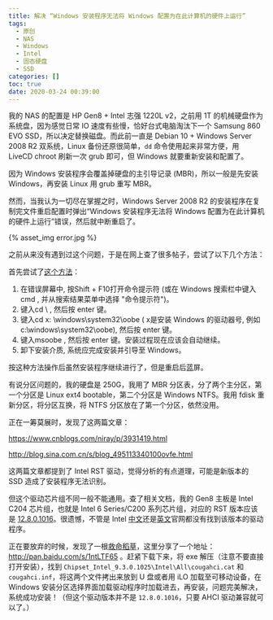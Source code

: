 ```yaml
---
title: 解决 “Windows 安装程序无法将 Windows 配置为在此计算机的硬件上运行”
tags:
  - 原创
  - NAS
  - Windows
  - Intel
  - 固态硬盘
  - SSD
categories: []
toc: true
date: 2020-03-24 00:39:00
---
```



我的 NAS 的配置是 HP Gen8 + Intel 志强 1220L v2，之前用 1T 的机械硬盘作为系统盘，因为感觉日常 IO 速度有些慢，恰好台式电脑淘汰下一个 Samsung 860 EVO SSD，所以决定替换磁盘。而此前一直是 Debian 10 + Windows Server 2008 R2 双系统，Linux 备份还原很简单，`dd` 命令使用起来非常方便，用 LiveCD chroot 刷新一次 grub 即可，但 Windows 就要重新安装和配置了。

因为 Windows 安装程序会覆盖掉硬盘的主引导记录 (MBR)，所以一般是先安装 Windows，再安装 Linux 用 grub 重写 MBR。


然而，当我认为一切尽在掌握之时，Windows Server 2008 R2 的安装程序在复制完文件重启配置时弹出“Windows 安装程序无法将 Windows 配置为在此计算机的硬件上运行”错误，然后就中断重启了。

{% asset_img error.jpg %}

之前从来没有遇到过这个问题，于是在网上查了很多帖子，尝试了以下几个方法：

首先尝试了[这个方法](https://www.dell.com/support/article/zh-cn/sln293812/windows-7-%E6%88%96-windows-10-%E5%AE%89%E8%A3%85%E6%9C%9F%E9%97%B4-windows-%E5%AE%89%E8%A3%85%E7%A8%8B%E5%BA%8F%E6%97%A0%E6%B3%95%E9%85%8D%E7%BD%AE%E4%B8%BA%E5%9C%A8%E6%AD%A4%E8%AE%A1%E7%AE%97%E6%9C%BA%E7%9A%84%E7%A1%AC%E4%BB%B6%E4%B8%8A%E8%BF%90%E8%A1%8C-%E9%94%99%E8%AF%AF?lang=zh)：

1. 在错误屏幕中, 按Shift + F10打开命令提示符 (或在 Windows 搜索栏中键入cmd , 并从搜索结果菜单中选择 "命令提示符")。
2. 键入cd \ , 然后按 enter 键。
3. 键入cd x: \windows\system32\oobe ( x是安装 Windows 的驱动器号, 例如 c:\windows\system32\oobe), 然后按 enter 键。
4. 键入msoobe , 然后按 enter 键。安装过程现在应该会自动继续。
5. 卸下安装介质, 系统应完成安装并引导至 Windows。


按这种方法操作后虽然安装程序继续进行了，但是重启后蓝屏。


有说分区问题的，我的硬盘是 250G，我用了 MBR 分区表，分了两个主分区，第一个分区是 Linux ext4 bootable，第二个分区是 Windows NTFS。我用 fdisk 重新分区，将分区互换，将 NTFS 分区放在了第一个分区，依然没用。


正在一筹莫展时，发现了这两篇文章：

https://www.cnblogs.com/niray/p/3931419.html

http://blog.sina.com.cn/s/blog_495113340100ovfe.html

这两篇文章都提到了 Intel RST 驱动，觉得分析的有点道理，可能是新版本的 SSD 造成了安装程序无法识别。

但这个驱动芯片组不同一般不能通用。查了相关文档，我的 Gen8 主板是 Intel C204 芯片组，也就是 Intel 6 Series/C200 系列芯片组，对应的 RST 版本应该是 [12.8.0.1016](https://www.techspot.com/drivers/driver/file/information/17341/)。很遗憾，不管是 Intel [中文](https://downloadcenter.intel.com/zh-cn/download/29339/-RST-)还是[英文](https://downloadcenter.intel.com/download/29094/Intel-Rapid-Storage-Technology-Intel-RST-User-Interface-and-Driver)官网都没有找到该版本的驱动程序。


正在要放弃的时候，发现了一根[救命稻草](https://www.chiphell.com/forum.php?mod=redirect&goto=findpost&ptid=1037686&pid=23415933)，这里分享了一个地址： http://pan.baidu.com/s/1ntLTF65 。赶紧下载下来，将 exe 解压（注意不要直接打开安装），找到 `Chipset_Intel_9.3.0.1025\Intel\All\cougahci.cat` 和 `cougahci.inf`，将这两个文件拷出来放到 U 盘或者用 iLO 加载至可移动设备，在 Windows 安装分区选择界面加载驱动程序时加载进去，再安装，问题完美解决，系统成功安装！（但这个驱动版本并不是 `12.8.0.1016`，只要 AHCI 驱动兼容就可以了。）
